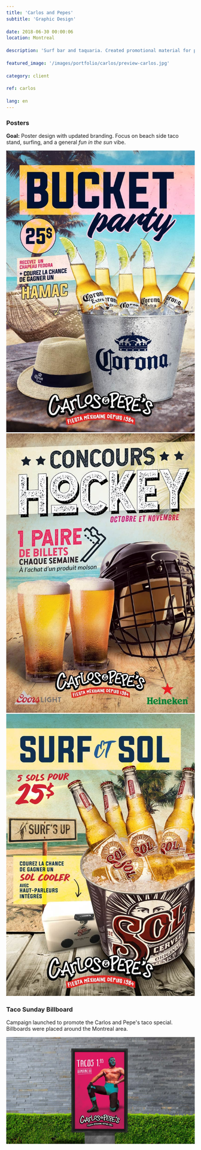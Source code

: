 ```yaml
---
title: 'Carlos and Pepes'
subtitle: 'Graphic Design'

date: 2018-06-30 00:00:06
location: Montreal

description: 'Surf bar and taquaria. Created promotional material for print and web.'

featured_image: '/images/portfolio/carlos/preview-carlos.jpg'

category: client

ref: carlos

lang: en
---
```


### Posters

**Goal:** Poster design with updated branding. Focus on beach side taco stand, surfing, and a general *fun in the sun* vibe.

<div class="gallery" data-columns="3">
	<img src="/images/portfolio/carlos/bucket-party.jpg">
	<img src="/images/portfolio/carlos/hockey-contest.jpg">
	<img src="/images/portfolio/carlos/surf-and-sol.jpg">
</div>

### Taco Sunday Billboard
Campaign launched to promote the Carlos and Pepe's taco special. Billboards were placed around the Montreal area.

![](/images/portfolio/carlos/taco-billboard.jpg)





